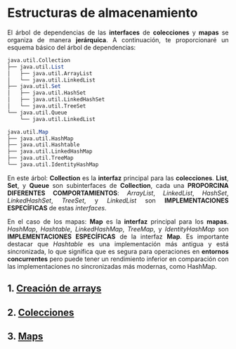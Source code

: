 <div align="justify">

# Estructuras de almacenamiento

 El árbol de dependencias de las __interfaces__ de __colecciones__ y __mapas__ se organiza de manera __jerárquica__. A continuación, te proporcionaré un esquema básico del árbol de dependencias:

```mathematica
java.util.Collection
├── java.util.List
│   ├── java.util.ArrayList
│   └── java.util.LinkedList
├── java.util.Set
│   ├── java.util.HashSet
│   ├── java.util.LinkedHashSet
│   └── java.util.TreeSet
└── java.util.Queue
    └── java.util.LinkedList

java.util.Map
├── java.util.HashMap
├── java.util.Hashtable
├── java.util.LinkedHashMap
├── java.util.TreeMap
└── java.util.IdentityHashMap
```

En este árbol:
__Collection__ es la __interfaz__ principal para las __colecciones__.
__List__, __Set__, y __Queue__ son subinterfaces de __Collection__, cada una __PROPORCINA DIFERENTES COMPORTAMIENTOS__:
_ArrayList_, _LinkedList_, _HashSet_, _LinkedHashSet_, _TreeSet_, y _LinkedList_ son __IMPLEMENTACIONES ESPECÍFICAS__ de estas _interfaces_.

En el caso de los mapas:
__Map__ es la __interfaz__ principal para los __mapas__.
_HashMap_, _Hashtable_, _LinkedHashMap_, _TreeMap_, y _IdentityHashMap_ son __IMPLEMENTACIONES ESPECÍFICAS__ de la interfaz __Map__.
Es importante destacar que _Hashtable_ es una implementación más antigua y está sincronizada, lo que significa que es segura para operaciones en __entornos concurrentes__ pero puede tener un rendimiento inferior en comparación con las implementaciones no sincronizadas más modernas, como HashMap.

## 1. [Creación de arrays](Creacion-de-arrays.md)
## 2. [Colecciones](Collection/README.md)
## 3. [Maps](Maps.md)

</div>